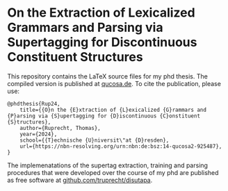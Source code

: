 # On the Extraction of Lexicalized Grammars and Parsing via Supertagging for Discontinuous Constituent Structures

This repository contains the LaTeX source files for my phd thesis.
The compiled version is published at [qucosa.de](https://tud.qucosa.de/api/qucosa%3A92548/attachment/ATT-0/).
To cite the publication, please use:

    @phdthesis{Rup24,
        title={{O}n the {E}xtraction of {L}exicalized {G}rammars and {P}arsing via {S}upertagging for {D}iscontinuous {C}onstituent {S}tructures},
        author={Ruprecht, Thomas},
        year={2024},
        school={{T}echnische {U}niversit\"at {D}resden},
        url={https://nbn-resolving.org/urn:nbn:de:bsz:14-qucosa2-925487},
    }

The implemenatations of the supertag extraction, training and parsing procedures that were developed over the course of my phd are published as free software at [github.com/truprecht/disutapa](https://github.com/truprecht/disutapa).